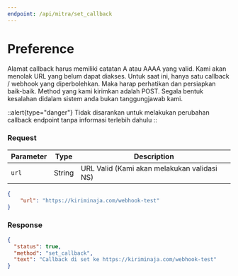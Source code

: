 ```yaml
---
endpoint: /api/mitra/set_callback
---
```


# Preference
Alamat callback harus memiliki catatan A atau AAAA yang valid. Kami akan menolak URL yang belum dapat diakses. Untuk saat ini, hanya satu callback / webhook yang diperbolehkan. Maka harap perhatikan dan persiapkan baik-baik. Method yang kami kirimkan adalah POST. Segala bentuk kesalahan didalam sistem anda bukan tanggungjawab kami.

::alert{type="danger"}
Tidak disarankan untuk melakukan perubahan callback endpoint tanpa informasi terlebih dahulu
::

### Request

| Parameter |Type| Description                                 |
|-----------|------|---------------------------------------------|
| ``url``   |String| URL Valid (Kami akan melakukan validasi NS) |
```json
{
    "url": "https://kiriminaja.com/webhook-test"
}
```

### Response
```json
{
  "status": true,
  "method": "set_callback",
  "text": "Callback di set ke https://kiriminaja.com/webhook-test"
}
```
